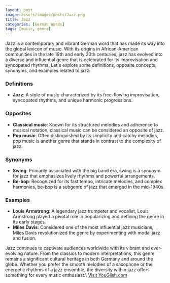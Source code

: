 ```yaml
---
layout: post
image: assets/images/posts/Jazz.png
title: Jazz
categories: [German Words]
tags: [music, genre]
---
```


Jazz is a contemporary and vibrant German word that has made its way into the global lexicon of music. With its origins in African-American communities in the late 19th and early 20th centuries, jazz has evolved into a diverse and influential genre that is celebrated for its improvisation and syncopated rhythms. Let's explore some definitions, opposite concepts, synonyms, and examples related to jazz:

### Definitions
- **Jazz**: A style of music characterized by its free-flowing improvisation, syncopated rhythms, and unique harmonic progressions.

### Opposites
- **Classical music**: Known for its structured melodies and adherence to musical notation, classical music can be considered an opposite of jazz.
- **Pop music**: Often distinguished by its simplicity and catchy melodies, pop music is another genre that stands in contrast to the complexity of jazz.

### Synonyms
- **Swing**: Primarily associated with the big band era, swing is a synonym for jazz that emphasizes lively rhythms and powerful arrangements.
- **Be-bop**: Recognized for its fast tempo, intricate melodies, and complex harmonies, be-bop is a subgenre of jazz that emerged in the mid-1940s.

### Examples
- **Louis Armstrong**: A legendary jazz trumpeter and vocalist, Louis Armstrong played a pivotal role in popularizing and defining the genre in its early stages.
- **Miles Davis**: Considered one of the most influential jazz musicians, Miles Davis revolutionized the genre by experimenting with modal jazz and fusion.

Jazz continues to captivate audiences worldwide with its vibrant and ever-evolving nature. From the classics to modern interpretations, this genre remains a significant cultural heritage in both Germany and around the globe. Whether you prefer the smooth melodies of a saxophone or the energetic rhythms of a jazz ensemble, the diversity within jazz offers something for every music enthusiast.\ <a id="yg-widget-0" class="youglish-widget" data-query="Jazz" data-lang="german" data-components="8412" data-auto-start="0" data-bkg-color="theme_light" data-title="How%20to%20pronounce%20Jazz%20in%20German"  rel="nofollow" href="https://youglish.com">Visit YouGlish.com</a><script async src="https://youglish.com/public/emb/widget.js" charset="utf-8"></script>